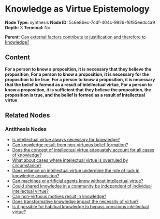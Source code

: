 # Knowledge as Virtue Epistemology

**Node Type:** synthesis
**Node ID:** 5c6e86ec-7cdf-404c-9929-f6f85eedc4a9
**Depth:** 3
**Terminal:** No

**Parent:** [Can external factors contribute to justification and therefore to knowledge?](can-external-factors-contribute-to-justification-and-therefore-to-knowledge-antithesis-e7b09ef7-306b-438f-80fd-b2c16ca5807b.md)

## Content

**For a person to know a proposition, it is necessary that they believe the proposition**, **For a person to know a proposition, it is necessary for the proposition to be true**, **For a person to know a proposition, it is necessary that the belief is formed as a result of intellectual virtue**, **For a person to know a proposition, it is sufficient that they believe the proposition, the proposition is true, and the belief is formed as a result of intellectual virtue**

## Related Nodes

### Antithesis Nodes

- [Is intellectual virtue always necessary for knowledge?](is-intellectual-virtue-always-necessary-for-knowledge-antithesis-c2509a3c-081d-47fb-9b14-6d67b23e9ba9.md)
- [Can knowledge result from non-virtuous belief formation?](can-knowledge-result-from-non-virtuous-belief-formation-antithesis-8899c2bc-b928-4055-88e3-3a6089940e81.md)
- [Does the concept of intellectual virtue adequately account for all cases of knowledge?](does-the-concept-of-intellectual-virtue-adequately-account-for-all-cases-of-knowledge-antithesis-5531e30a-f077-47a4-9f7b-c892ac8cd122.md)
- [What about cases where intellectual virtue is overruled by circumstance?](what-about-cases-where-intellectual-virtue-is-overruled-by-circumstance-antithesis-f541b218-0a00-42fb-b75b-eca5ff178438.md)
- [Does reliance on intellectual virtue undermine the role of luck in knowledge acquisition?](does-reliance-on-intellectual-virtue-undermine-the-role-of-luck-in-knowledge-acquisition-antithesis-13e4c193-a58a-421e-9537-bf7c4a7399a9.md)
- [Can machines or artificial agents know without intellectual virtue?](can-machines-or-artificial-agents-know-without-intellectual-virtue-antithesis-5a1f7f06-9b5c-4594-a3b2-aa57f438a11a.md)
- [Could shared knowledge in a community be independent of individual intellectual virtue?](could-shared-knowledge-in-a-community-be-independent-of-individual-intellectual-virtue-antithesis-4c8916a7-e0df-43b9-9e6c-3e29d64006d4.md)
- [Can non-virtuous motives result in knowledge?](can-non-virtuous-motives-result-in-knowledge-antithesis-ba9de8a6-dd52-4418-800a-639023705519.md)
- [Does transformative knowledge impact the necessity of virtue?](does-transformative-knowledge-impact-the-necessity-of-virtue-antithesis-5eeedec2-eac0-4728-8239-6c9d0547a80e.md)
- [Is it possible for habitual knowledge to bypass conscious intellectual virtue?](is-it-possible-for-habitual-knowledge-to-bypass-conscious-intellectual-virtue-antithesis-7a6d9bba-24ee-4366-bfb0-bd45a9cf643b.md)
